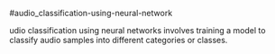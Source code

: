 #audio_classification-using-neural-network

udio classification using neural networks involves training a model to classify audio samples into different categories or classes.
